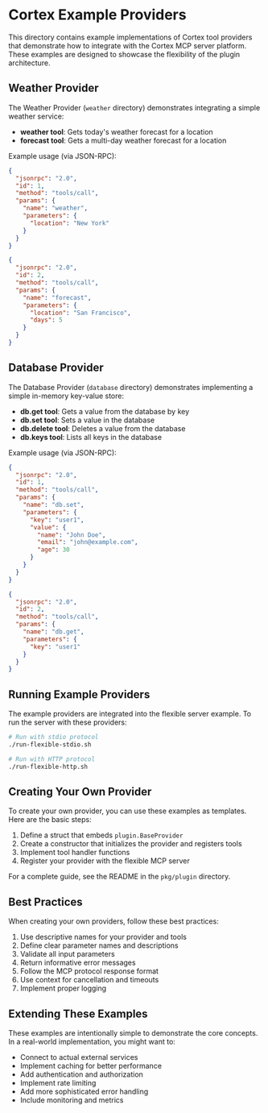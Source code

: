 # Cortex Example Providers

This directory contains example implementations of Cortex tool providers that demonstrate how to integrate with the Cortex MCP server platform. These examples are designed to showcase the flexibility of the plugin architecture.

## Weather Provider

The Weather Provider (`weather` directory) demonstrates integrating a simple weather service:

- **weather tool**: Gets today's weather forecast for a location
- **forecast tool**: Gets a multi-day weather forecast for a location

Example usage (via JSON-RPC):

```json
{
  "jsonrpc": "2.0",
  "id": 1,
  "method": "tools/call",
  "params": {
    "name": "weather",
    "parameters": {
      "location": "New York"
    }
  }
}
```

```json
{
  "jsonrpc": "2.0",
  "id": 2,
  "method": "tools/call",
  "params": {
    "name": "forecast",
    "parameters": {
      "location": "San Francisco",
      "days": 5
    }
  }
}
```

## Database Provider

The Database Provider (`database` directory) demonstrates implementing a simple in-memory key-value store:

- **db.get tool**: Gets a value from the database by key
- **db.set tool**: Sets a value in the database
- **db.delete tool**: Deletes a value from the database
- **db.keys tool**: Lists all keys in the database

Example usage (via JSON-RPC):

```json
{
  "jsonrpc": "2.0",
  "id": 1,
  "method": "tools/call",
  "params": {
    "name": "db.set",
    "parameters": {
      "key": "user1",
      "value": {
        "name": "John Doe",
        "email": "john@example.com",
        "age": 30
      }
    }
  }
}
```

```json
{
  "jsonrpc": "2.0",
  "id": 2,
  "method": "tools/call",
  "params": {
    "name": "db.get",
    "parameters": {
      "key": "user1"
    }
  }
}
```

## Running Example Providers

The example providers are integrated into the flexible server example. To run the server with these providers:

```bash
# Run with stdio protocol
./run-flexible-stdio.sh

# Run with HTTP protocol
./run-flexible-http.sh
```

## Creating Your Own Provider

To create your own provider, you can use these examples as templates. Here are the basic steps:

1. Define a struct that embeds `plugin.BaseProvider`
2. Create a constructor that initializes the provider and registers tools
3. Implement tool handler functions
4. Register your provider with the flexible MCP server

For a complete guide, see the README in the `pkg/plugin` directory.

## Best Practices

When creating your own providers, follow these best practices:

1. Use descriptive names for your provider and tools
2. Define clear parameter names and descriptions
3. Validate all input parameters
4. Return informative error messages
5. Follow the MCP protocol response format
6. Use context for cancellation and timeouts
7. Implement proper logging

## Extending These Examples

These examples are intentionally simple to demonstrate the core concepts. In a real-world implementation, you might want to:

- Connect to actual external services
- Implement caching for better performance
- Add authentication and authorization
- Implement rate limiting
- Add more sophisticated error handling
- Include monitoring and metrics 